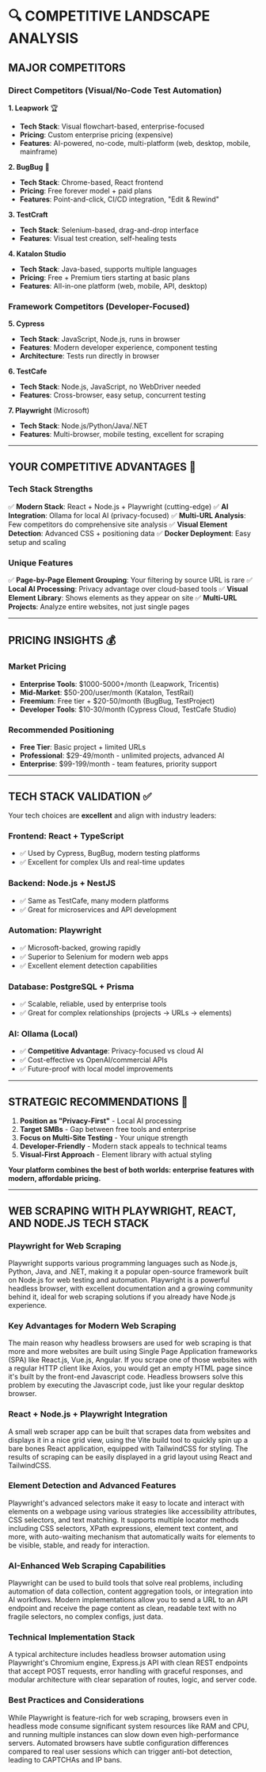 # 🔍 COMPETITIVE LANDSCAPE ANALYSIS

## **MAJOR COMPETITORS**

### **Direct Competitors (Visual/No-Code Test Automation)**

**1. Leapwork** 🏆
- **Tech Stack**: Visual flowchart-based, enterprise-focused
- **Pricing**: Custom enterprise pricing (expensive)
- **Features**: AI-powered, no-code, multi-platform (web, desktop, mobile, mainframe)

**2. BugBug** 🚀
- **Tech Stack**: Chrome-based, React frontend
- **Pricing**: Free forever model + paid plans
- **Features**: Point-and-click, CI/CD integration, "Edit & Rewind"

**3. TestCraft**
- **Tech Stack**: Selenium-based, drag-and-drop interface
- **Features**: Visual test creation, self-healing tests

**4. Katalon Studio**
- **Tech Stack**: Java-based, supports multiple languages
- **Pricing**: Free + Premium tiers starting at basic plans
- **Features**: All-in-one platform (web, mobile, API, desktop)

### **Framework Competitors (Developer-Focused)**

**5. Cypress**
- **Tech Stack**: JavaScript, Node.js, runs in browser
- **Features**: Modern developer experience, component testing
- **Architecture**: Tests run directly in browser

**6. TestCafe**
- **Tech Stack**: Node.js, JavaScript, no WebDriver needed
- **Features**: Cross-browser, easy setup, concurrent testing

**7. Playwright** (Microsoft)
- **Tech Stack**: Node.js/Python/Java/.NET
- **Features**: Multi-browser, mobile testing, excellent for scraping

---

## **YOUR COMPETITIVE ADVANTAGES** 💪

### **Tech Stack Strengths**
✅ **Modern Stack**: React + Node.js + Playwright (cutting-edge)
✅ **AI Integration**: Ollama for local AI (privacy-focused)
✅ **Multi-URL Analysis**: Few competitors do comprehensive site analysis
✅ **Visual Element Detection**: Advanced CSS + positioning data
✅ **Docker Deployment**: Easy setup and scaling

### **Unique Features**
✅ **Page-by-Page Element Grouping**: Your filtering by source URL is rare
✅ **Local AI Processing**: Privacy advantage over cloud-based tools
✅ **Visual Element Library**: Shows elements as they appear on site
✅ **Multi-URL Projects**: Analyze entire websites, not just single pages

---

## **PRICING INSIGHTS** 💰

### **Market Pricing**
- **Enterprise Tools**: $1000-5000+/month (Leapwork, Tricentis)
- **Mid-Market**: $50-200/user/month (Katalon, TestRail)
- **Freemium**: Free tier + $20-50/month (BugBug, TestProject)
- **Developer Tools**: $10-30/month (Cypress Cloud, TestCafe Studio)

### **Recommended Positioning**
- **Free Tier**: Basic project + limited URLs
- **Professional**: $29-49/month - unlimited projects, advanced AI
- **Enterprise**: $99-199/month - team features, priority support

---

## **TECH STACK VALIDATION** ✅

Your tech choices are **excellent** and align with industry leaders:

### **Frontend: React + TypeScript**
- ✅ Used by Cypress, BugBug, modern testing platforms
- ✅ Excellent for complex UIs and real-time updates

### **Backend: Node.js + NestJS**
- ✅ Same as TestCafe, many modern platforms
- ✅ Great for microservices and API development

### **Automation: Playwright**
- ✅ Microsoft-backed, growing rapidly
- ✅ Superior to Selenium for modern web apps
- ✅ Excellent element detection capabilities

### **Database: PostgreSQL + Prisma**
- ✅ Scalable, reliable, used by enterprise tools
- ✅ Great for complex relationships (projects → URLs → elements)

### **AI: Ollama (Local)**
- ✅ **Competitive Advantage**: Privacy-focused vs cloud AI
- ✅ Cost-effective vs OpenAI/commercial APIs
- ✅ Future-proof with local model improvements

---

## **STRATEGIC RECOMMENDATIONS** 🎯

1. **Position as "Privacy-First"** - Local AI processing
2. **Target SMBs** - Gap between free tools and enterprise
3. **Focus on Multi-Site Testing** - Your unique strength
4. **Developer-Friendly** - Modern stack appeals to technical teams
5. **Visual-First Approach** - Element library with actual styling

**Your platform combines the best of both worlds: enterprise features with modern, affordable pricing.**

---

## **WEB SCRAPING WITH PLAYWRIGHT, REACT, AND NODE.JS TECH STACK**

### **Playwright for Web Scraping**
Playwright supports various programming languages such as Node.js, Python, Java, and .NET, making it a popular open-source framework built on Node.js for web testing and automation. Playwright is a powerful headless browser, with excellent documentation and a growing community behind it, ideal for web scraping solutions if you already have Node.js experience.

### **Key Advantages for Modern Web Scraping**
The main reason why headless browsers are used for web scraping is that more and more websites are built using Single Page Application frameworks (SPA) like React.js, Vue.js, Angular. If you scrape one of those websites with a regular HTTP client like Axios, you would get an empty HTML page since it's built by the front-end Javascript code. Headless browsers solve this problem by executing the Javascript code, just like your regular desktop browser.

### **React + Node.js + Playwright Integration**
A small web scraper app can be built that scrapes data from websites and displays it in a nice grid view, using the Vite build tool to quickly spin up a bare bones React application, equipped with TailwindCSS for styling. The results of scraping can be easily displayed in a grid layout using React and TailwindCSS.

### **Element Detection and Advanced Features**
Playwright's advanced selectors make it easy to locate and interact with elements on a webpage using various strategies like accessibility attributes, CSS selectors, and text matching. It supports multiple locator methods including CSS selectors, XPath expressions, element text content, and more, with auto-waiting mechanism that automatically waits for elements to be visible, stable, and ready for interaction.

### **AI-Enhanced Web Scraping Capabilities**
Playwright can be used to build tools that solve real problems, including automation of data collection, content aggregation tools, or integration into AI workflows. Modern implementations allow you to send a URL to an API endpoint and receive the page content as clean, readable text with no fragile selectors, no complex configs, just data.

### **Technical Implementation Stack**
A typical architecture includes headless browser automation using Playwright's Chromium engine, Express.js API with clean REST endpoints that accept POST requests, error handling with graceful responses, and modular architecture with clear separation of routes, logic, and server code.

### **Best Practices and Considerations**
While Playwright is feature-rich for web scraping, browsers even in headless mode consume significant system resources like RAM and CPU, and running multiple instances can slow down even high-performance servers. Automated browsers have subtle configuration differences compared to real user sessions which can trigger anti-bot detection, leading to CAPTCHAs and IP bans.